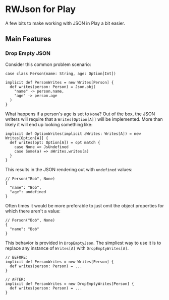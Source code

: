 # RWJson for Play

A few bits to make working with JSON in Play a bit easier.

## Main Features

### Drop Empty JSON

Consider this common problem scenario:

```
case class Person(name: String, age: Option[Int])

implicit def PersonWrites = new Writes[Person] {
  def writes(person: Person) = Json.obj(
    "name" -> person.name,
    "age" -> person.age
  )
}
```

What happens if a person's age is set to `None`?  Out of the box, the JSON writers will require that a
`Writes[Option[A]]` will be implemented.  More than likely it will end up looking something like:

```
implicit def OptionWrites(implicit aWrites: Writes[A]) = new Writes[Option[A]] {
  def writes(opt: Option[A]) = opt match {
    case None => JsUndefined
    case Some(a) => aWrites.writes(a)
  }
}
```

This results in the JSON rendering out with `undefined` values:

```
// Person("Bob", None)
{
  "name": "Bob",
  "age": undefined
}
```

Often times it would be more preferable to just omit the object properties for which there aren't a value:

```
// Person("Bob", None)
{
  "name": "Bob"
}
```

This behavior is provided in `DropEmptyJson`.  The simpliest way to use it is to replace any instance of `Writes[A]` with
`DropEmptyWrites[A]`.

```
// BEFORE:
implicit def PersonWrites = new Writes[Person] {
  def writes(person: Person) = ...
}

// AFTER:
implicit def PersonWrites = new DropEmptyWrites[Person] {
  def writes(person: Person) = ...
}
```